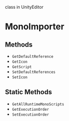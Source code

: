 class in UnityEditor
# MonoImporter

## Methods
- `GetDefaultReference`
- `GetIcon`
- `GetScript`
- `SetDefaultReferences`
- `SetIcon`
## Static Methods
- `GetAllRuntimeMonoScripts`
- `GetExecutionOrder`
- `SetExecutionOrder`

